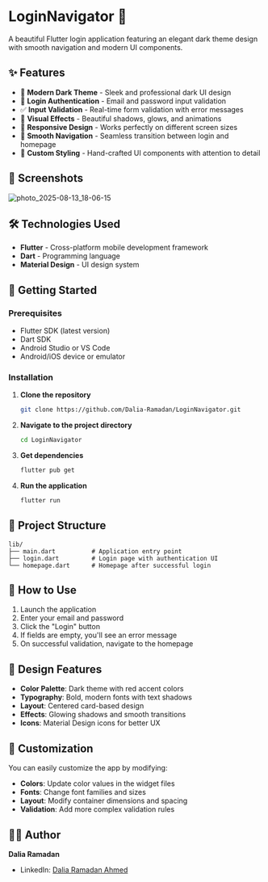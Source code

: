 # LoginNavigator 🚀

A beautiful Flutter login application featuring an elegant dark theme design with smooth navigation and modern UI components.

## ✨ Features

- 🎨 **Modern Dark Theme** - Sleek and professional dark UI design
- 🔐 **Login Authentication** - Email and password input validation
- ✅ **Input Validation** - Real-time form validation with error messages
- 🌟 **Visual Effects** - Beautiful shadows, glows, and animations
- 📱 **Responsive Design** - Works perfectly on different screen sizes
- 🚀 **Smooth Navigation** - Seamless transition between login and homepage
- 💫 **Custom Styling** - Hand-crafted UI components with attention to detail

## 📸 Screenshots

![photo_2025-08-13_18-06-15](https://github.com/user-attachments/assets/fee7c56f-0b56-4ed9-ab26-77ea70ab1024)


## 🛠️ Technologies Used

- **Flutter** - Cross-platform mobile development framework
- **Dart** - Programming language
- **Material Design** - UI design system

## 📱 Getting Started

### Prerequisites

- Flutter SDK (latest version)
- Dart SDK
- Android Studio or VS Code
- Android/iOS device or emulator

### Installation

1. **Clone the repository**
   ```bash
   git clone https://github.com/Dalia-Ramadan/LoginNavigator.git
   ```

2. **Navigate to the project directory**
   ```bash
   cd LoginNavigator
   ```

3. **Get dependencies**
   ```bash
   flutter pub get
   ```

4. **Run the application**
   ```bash
   flutter run
   ```

## 📁 Project Structure

```
lib/
├── main.dart          # Application entry point
├── login.dart         # Login page with authentication UI
└── homepage.dart      # Homepage after successful login
```

## 🎯 How to Use

1. Launch the application
2. Enter your email and password
3. Click the "Login" button
4. If fields are empty, you'll see an error message
5. On successful validation, navigate to the homepage

## 🎨 Design Features

- **Color Palette**: Dark theme with red accent colors
- **Typography**: Bold, modern fonts with text shadows
- **Layout**: Centered card-based design
- **Effects**: Glowing shadows and smooth transitions
- **Icons**: Material Design icons for better UX

## 🔧 Customization

You can easily customize the app by modifying:

- **Colors**: Update color values in the widget files
- **Fonts**: Change font families and sizes
- **Layout**: Modify container dimensions and spacing
- **Validation**: Add more complex validation rules

## 👨‍💻 Author

**Dalia Ramadan**
- LinkedIn: [Dalia Ramadan Ahmed](https://www.linkedin.com/in/dalia-ramadan-ahmed-435912252/)
